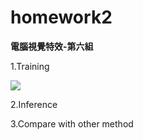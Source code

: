 # homework2

**電腦視覺特效-第六組**  


1.Training
    
  ![](picture/train/process.png)  
  
    
2.Inference
  
    
3.Compare with other method  


  
  
  


